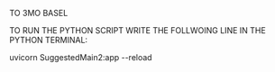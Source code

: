 TO 3MO BASEL

TO RUN THE PYTHON SCRIPT WRITE THE FOLLWOING LINE IN THE PYTHON TERMINAL:

uvicorn SuggestedMain2:app --reload
